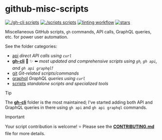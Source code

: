 # github-misc-scripts

[![./gh-cli scripts](https://img.shields.io/endpoint?url=https://raw.githubusercontent.com/joshjohanning/badges/main/github-misc-scripts/gh-cli-count.json)][gh-cli]
[![./scripts scripts](https://img.shields.io/endpoint?url=https://raw.githubusercontent.com/joshjohanning/badges/main/github-misc-scripts/scripts-count.json)][scripts]
[![linting workflow](https://img.shields.io/github/actions/workflow/status/joshjohanning/github-misc-scripts/lint-readme.yml?logo=github&label=linting%20workflow&labelColor=333)][ci]
[![stars](https://img.shields.io/github/stars/joshjohanning/github-misc-scripts?style=flat&logo=github&color=yellow&label=stars%20★&labelColor=333)][stars]

Miscellaneous GitHub scripts, `gh` commands, API calls, GraphQL queries, etc. for power user automation.

See the folder categories:

- [api](/api) *direct API calls using `curl`*
- **[gh-cli](/gh-cli)** 🚀 ✨ ⬅️ *most updated and comprehensive scripts using `gh`, `gh api`, and `gh api graphql`!*
- [git](/git) *Git-related scripts/commands*
- [graphql](/graphql) *GraphQL queries using `curl`*
- [scripts](/scripts) *standalone scripts and specialized tools*

> [!TIP]
> The **[gh-cli](/gh-cli/README.md)** folder is the most maintained; I've started adding both API and GraphQL queries in there using `gh api` and `gh api graphql` commands.

> [!IMPORTANT]
> Your script contribution is welcome! ⭐️ Please see the **[CONTRIBUTING.md](CONTRIBUTING.md)** file for more details.

[gh-cli]: https://github.com/joshjohanning/github-misc-scripts/tree/main/gh-cli
[scripts]: https://github.com/joshjohanning/github-misc-scripts/tree/main/scripts
[ci]: https://github.com/joshjohanning/github-misc-scripts/actions/workflows/lint-readme.yml
[stars]: https://github.com/joshjohanning/github-misc-scripts/stargazers
